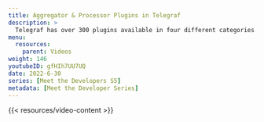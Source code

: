 ```yaml
---
title: Aggregator & Processor Plugins in Telegraf
description: >
  Telegraf has over 300 plugins available in four different categories. Here, developer Mya Longmire talks about two of those categories, aggregators and processors, covering what they do and how to use them.
menu:
  resources:
    parent: Videos
weight: 146
youtubeID: gfHIh7UU7UQ
date: 2022-6-30
series: [Meet the Developers S5]
metadata: [Meet the Developer Series]
---
```


{{< resources/video-content >}}
